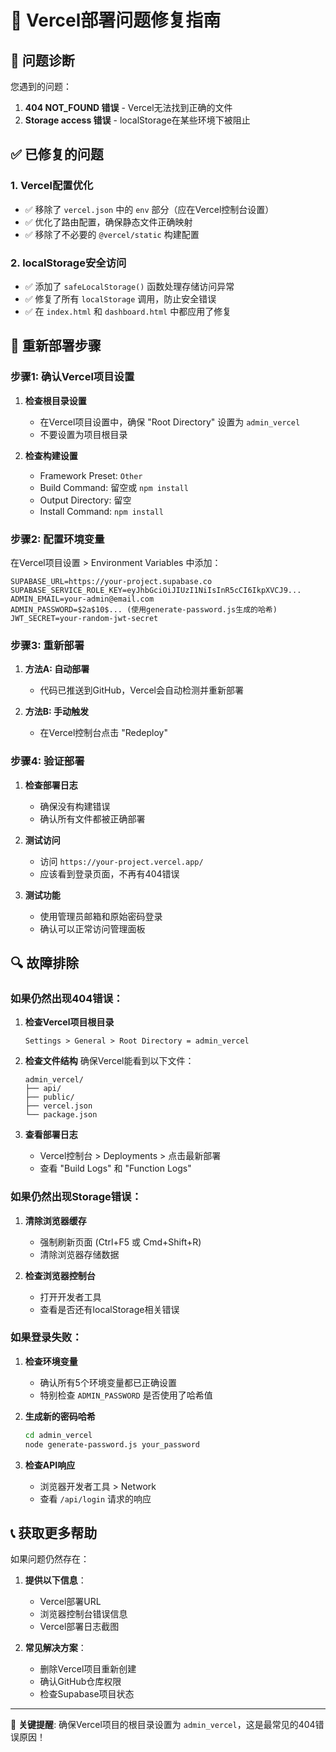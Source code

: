 # 🔧 Vercel部署问题修复指南

## 🚨 问题诊断

您遇到的问题：
1. **404 NOT_FOUND 错误** - Vercel无法找到正确的文件
2. **Storage access 错误** - localStorage在某些环境下被阻止

## ✅ 已修复的问题

### 1. Vercel配置优化
- ✅ 移除了 `vercel.json` 中的 `env` 部分（应在Vercel控制台设置）
- ✅ 优化了路由配置，确保静态文件正确映射
- ✅ 移除了不必要的 `@vercel/static` 构建配置

### 2. localStorage安全访问
- ✅ 添加了 `safeLocalStorage()` 函数处理存储访问异常
- ✅ 修复了所有 `localStorage` 调用，防止安全错误
- ✅ 在 `index.html` 和 `dashboard.html` 中都应用了修复

## 🚀 重新部署步骤

### 步骤1: 确认Vercel项目设置

1. **检查根目录设置**
   - 在Vercel项目设置中，确保 "Root Directory" 设置为 `admin_vercel`
   - 不要设置为项目根目录

2. **检查构建设置**
   - Framework Preset: `Other`
   - Build Command: 留空或 `npm install`
   - Output Directory: 留空
   - Install Command: `npm install`

### 步骤2: 配置环境变量

在Vercel项目设置 > Environment Variables 中添加：

```
SUPABASE_URL=https://your-project.supabase.co
SUPABASE_SERVICE_ROLE_KEY=eyJhbGciOiJIUzI1NiIsInR5cCI6IkpXVCJ9...
ADMIN_EMAIL=your-admin@email.com
ADMIN_PASSWORD=$2a$10$... (使用generate-password.js生成的哈希)
JWT_SECRET=your-random-jwt-secret
```

### 步骤3: 重新部署

1. **方法A: 自动部署**
   - 代码已推送到GitHub，Vercel会自动检测并重新部署

2. **方法B: 手动触发**
   - 在Vercel控制台点击 "Redeploy"

### 步骤4: 验证部署

1. **检查部署日志**
   - 确保没有构建错误
   - 确认所有文件都被正确部署

2. **测试访问**
   - 访问 `https://your-project.vercel.app/`
   - 应该看到登录页面，不再有404错误

3. **测试功能**
   - 使用管理员邮箱和原始密码登录
   - 确认可以正常访问管理面板

## 🔍 故障排除

### 如果仍然出现404错误：

1. **检查Vercel项目根目录**
   ```
   Settings > General > Root Directory = admin_vercel
   ```

2. **检查文件结构**
   确保Vercel能看到以下文件：
   ```
   admin_vercel/
   ├── api/
   ├── public/
   ├── vercel.json
   └── package.json
   ```

3. **查看部署日志**
   - Vercel控制台 > Deployments > 点击最新部署
   - 查看 "Build Logs" 和 "Function Logs"

### 如果仍然出现Storage错误：

1. **清除浏览器缓存**
   - 强制刷新页面 (Ctrl+F5 或 Cmd+Shift+R)
   - 清除浏览器存储数据

2. **检查浏览器控制台**
   - 打开开发者工具
   - 查看是否还有localStorage相关错误

### 如果登录失败：

1. **检查环境变量**
   - 确认所有5个环境变量都已正确设置
   - 特别检查 `ADMIN_PASSWORD` 是否使用了哈希值

2. **生成新的密码哈希**
   ```bash
   cd admin_vercel
   node generate-password.js your_password
   ```

3. **检查API响应**
   - 浏览器开发者工具 > Network
   - 查看 `/api/login` 请求的响应

## 📞 获取更多帮助

如果问题仍然存在：

1. **提供以下信息**：
   - Vercel部署URL
   - 浏览器控制台错误信息
   - Vercel部署日志截图

2. **常见解决方案**：
   - 删除Vercel项目重新创建
   - 确认GitHub仓库权限
   - 检查Supabase项目状态

---

🎯 **关键提醒**: 确保Vercel项目的根目录设置为 `admin_vercel`，这是最常见的404错误原因！ 